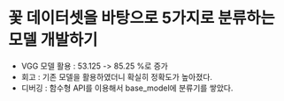 # 꽃 데이터셋을 바탕으로 5가지로 분류하는 모델 개발하기
- VGG 모델 활용 : 53.125 -> 85.25 %로 증가
- 회고 : 기존 모델을 활용하였더니 확실히 정확도가 높아졌다.
- 디버깅 : 함수형 API를 이용해서 base_model에 분류기를 쌓았다.
